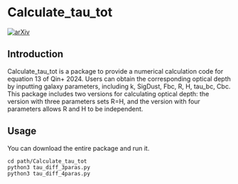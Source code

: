 # Calculate_tau_tot
[![arXiv](https://img.shields.io/badge/arxiv.org/abs/2312.16700-blue)](http://arxiv.org/abs/2312.16700)

## Introduction
Calculate_tau_tot is a package to provide a numerical calculation code for equation 13 of Qin+ 2024. Users can obtain the corresponding optical depth by inputting galaxy parameters, including k, SigDust, Fbc, R, H, tau_bc, Cbc.
This package includes two versions for calculating optical depth: the version with three parameters sets R=H, and the version with four parameters allows R and H to be independent.

## Usage
You can download the entire package and run it.
```
cd path/Calculate_tau_tot
python3 tau_diff_3paras.py
python3 tau_diff_4paras.py
```
